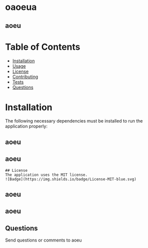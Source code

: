 
  
  # oaoeua

  ## aoeu

  # Table of Contents 
* [Installation](#installation)
* [Usage](#usage)
* [License](#license)
* [Contributing](#contributing)
* [Tests](#tests)
* [Questions](#questions)

# Installation
The following necessary dependencies must be installed to run the application properly:

  ## aoeu

  ## aoeu

  
    ## License
    The application uses the MIT license.
    ![Badge](https://img.shields.io/badge/License-MIT-blue.svg)
    

  ## aoeu

  ## aoeu

  ## Questions
   Send questions or comments to aoeu
